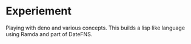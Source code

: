 # Experiement

Playing with deno and various concepts. This builds a lisp like language using Ramda and part of DateFNS.
